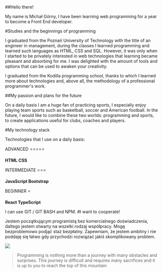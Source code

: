 ##Hello there!

My name is Michał Górny, I have been learning web programming for a year to become a Front End developer.



#Studies and the beginnings of programming

I graduated from the Poznań University of Technology with the title of an engineer in management, during the classes I learned programming and learned such languages ​​as HTML, CSS and SQL. However, it was only when I started to be privately interested in web technologies that learning became pleasant and absorbing for me. I was delighted with the amount of tools and options that can be used to awaken your creativity.

I graduated from the Kodilla programming school, thanks to which I learned more about technologies and, above all, the methodology of a professional programmer's work.

##My passion and plans for the future

On a daily basis I am a huge fan of practicing sports, I especially enjoy playing team sports such as basketball, soccer and American football.
In the future, I would like to combine these two worlds: programming and sports, to create applications useful for clubs, coaches and players.

#My technology stack

Technologies that I use on a daily basis:

ADVANCED :star::star::star::star::star:

**HTML
CSS**

INTERMEDIATE :star::star::star:

**JavaScript
Bootstrap**

BEGINNER :star:

**React
TypeScript**

I can use GIT / GIT BASH and NPM.
#I want to cooperate!

Jestem początkującym programistą bez komercialnego doświadczenia, daltego jestem otwarty na wszelki rodzaj współpracy. Mogę bezproblemowo podjąć staż bezpłatny. Zapewniam, że jestem ambitny i nie poddaję się łatwo gdy przychodzi rozwiązać jakiś skomplikowany problem.



![](https://www.testergier.pl/wp-content/uploads/2020/04/Journey-PS3.jpg)

> Programming is nothing more than a journey with many obstacles and surprises. This journey is difficult and requires many sacrifices and it is up to you to reach the top of this mountain



